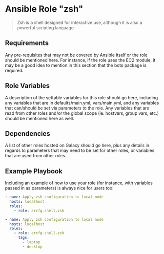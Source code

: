 # Ansible Role "zsh"

> Zsh is a shell designed for interactive use, although it is also a powerful scripting language

## Requirements

Any pre-requisites that may not be covered by Ansible itself or the role should be mentioned here. For instance, if the
role uses the EC2 module, it may be a good idea to mention in this section that the boto package is required.

## Role Variables

A description of the settable variables for this role should go here, including any variables that are in
defaults/main.yml, vars/main.yml, and any variables that can/should be set via parameters to the role. Any variables
that are read from other roles and/or the global scope (ie. hostvars, group vars, etc.) should be mentioned here as
well.

## Dependencies

A list of other roles hosted on Galaxy should go here, plus any details in regards to parameters that may need to be set
for other roles, or variables that are used from other roles.

## Example Playbook

Including an example of how to use your role (for instance, with variables passed in as parameters) is always nice for
users too:

```yaml
- name: Apply zsh configuration to local node
  hosts: localhost
  roles:
    - role: arcfg.shell.zsh
```

```yaml
- name: Apply zsh configuration to local node
  hosts: localhost
  roles:
    - role: arcfg.shell.zsh
      tags:
        - laptop
        - desktop
```
